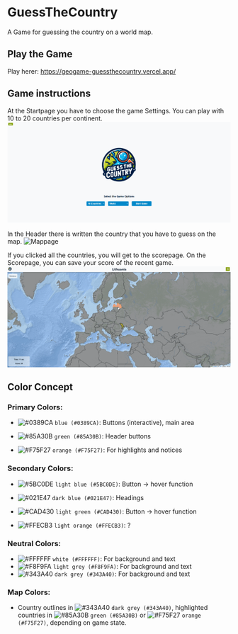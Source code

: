 # GuessTheCountry
A Game for guessing the country on a world map.

## Play the Game
Play herer: https://geogame-guessthecountry.vercel.app/

## Game instructions
At the Startpage you have to choose the game Settings. You can play with 10 to 20 countries per continent.
![Startpage](/client/src/images/Startpage_2.gif)

In the Header there is written the country that you have to guess on the map.
![Mappage](/client/src/images/Mappage_1.gif)

If you clicked all the countries, you will get to the scorepage. On the Scorepage, you can save your score of the recent game.
![Mappage](/client/src/images/Scorepage_1.gif)

## Color Concept

### Primary Colors:

- ![#0389CA](https://via.placeholder.com/15/0389CA/000000?text=+) `blue (#0389CA)`: Buttons (interactive), main area

- ![#85A30B](https://via.placeholder.com/15/85A30B/000000?text=+) `green (#85A30B)`: Header buttons

- ![#F75F27](https://via.placeholder.com/15/F75F27/000000?text=+) `orange (#F75F27)`: For highlights and notices

### Secondary Colors:

- ![#5BC0DE](https://via.placeholder.com/15/5BC0DE/000000?text=+) `light blue (#5BC0DE)`: Button -> hover function

- ![#021E47](https://via.placeholder.com/15/021E47/000000?text=+) `dark blue (#021E47)`: Headings

- ![#CAD430](https://via.placeholder.com/15/CAD430/000000?text=+) `light green (#CAD430)`: Button -> hover function

- ![#FFECB3](https://via.placeholder.com/15/FFECB3/000000?text=+) `light orange (#FFECB3)`: ?

### Neutral Colors:

- ![#FFFFFF](https://via.placeholder.com/15/FFFFFF/000000?text=+) `white (#FFFFFF)`: For background and text
- ![#F8F9FA](https://via.placeholder.com/15/F8F9FA/000000?text=+) `light grey (#F8F9FA)`: For background and text
- ![#343A40](https://via.placeholder.com/15/343A40/000000?text=+) `dark grey (#343A40)`: For background and text

### Map Colors:

- Country outlines in ![#343A40](https://via.placeholder.com/15/343A40/000000?text=+) `dark grey (#343A40)`, highlighted countries in ![#85A30B](https://via.placeholder.com/15/85A30B/000000?text=+) `green (#85A30B)` or ![#F75F27](https://via.placeholder.com/15/F75F27/000000?text=+) `orange (#F75F27)`, depending on game state.

